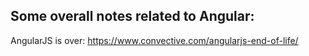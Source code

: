 ## Some overall notes related to Angular:

AngularJS is over: https://www.convective.com/angularjs-end-of-life/  


